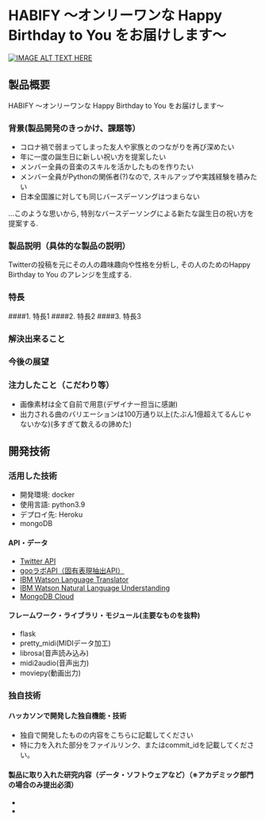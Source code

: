 # HABIFY 〜オンリーワンな Happy Birthday to You をお届けします〜

[![IMAGE ALT TEXT HERE](https://jphacks.com/wp-content/uploads/2021/07/JPHACKS2021_ogp.jpg)](https://www.youtube.com/watch?v=LUPQFB4QyVo)

## 製品概要
HABIFY 〜オンリーワンな Happy Birthday to You をお届けします〜
### 背景(製品開発のきっかけ、課題等）
- コロナ禍で弱まってしまった友人や家族とのつながりを再び深めたい
- 年に一度の誕生日に新しい祝い方を提案したい
- メンバー全員の音楽のスキルを活かしたものを作りたい
- メンバー全員がPythonの関係者(?)なので, スキルアップや実践経験を積みたい
- 日本全国誰に対しても同じバースデーソングはつまらない

...このような思いから, 特別なバースデーソングによる新たな誕生日の祝い方を提案する.

### 製品説明（具体的な製品の説明）
Twitterの投稿を元にその人の趣味趣向や性格を分析し, その人のためのHappy Birthday to You のアレンジを生成する.



### 特長
####1. 特長1
####2. 特長2
####3. 特長3

### 解決出来ること
### 今後の展望
### 注力したこと（こだわり等）
* 画像素材は全て自前で用意(デザイナー担当に感謝)
* 出力される曲のバリエーションは100万通り以上(たぶん1億超えてるんじゃないかな)(多すぎて数えるの諦めた)

## 開発技術
### 活用した技術
* 開発環境: docker
* 使用言語: python3.9
* デプロイ先: Heroku
* mongoDB

#### API・データ
* [Twitter API](https://developer.twitter.com/en/products/twitter-api/)
* [gooラボAPI（固有表現抽出API）](https://labs.goo.ne.jp/api/jp/named-entity-extraction/)
* [IBM Watson Language Translator](https://www.ibm.com/jp-ja/cloud/watson-language-translator/)
* [IBM Watson Natural Language Understanding](https://www.ibm.com/cloud/watson-natural-language-understanding/)
* [MongoDB Cloud](https://www.mongodb.com/ja-jp/cloud)


#### フレームワーク・ライブラリ・モジュール(主要なものを抜粋)
* flask
* pretty_midi(MIDIデータ加工)
* librosa(音声読み込み)
* midi2audio(音声出力)
* moviepy(動画出力)

### 独自技術
#### ハッカソンで開発した独自機能・技術
* 独自で開発したものの内容をこちらに記載してください
* 特に力を入れた部分をファイルリンク、またはcommit_idを記載してください。

#### 製品に取り入れた研究内容（データ・ソフトウェアなど）（※アカデミック部門の場合のみ提出必須）
* 
* 
